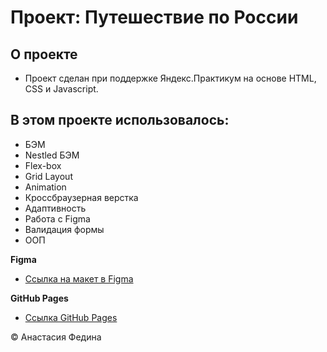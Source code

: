 # Проект: Путешествие по России

## О проекте

+ Проект сделан при поддержке Яндекс.Практикум на основе HTML, CSS и Javascript.

## В этом проекте использовалось:
* БЭМ
* Nestled БЭМ
* Flex-box
* Grid Layout
* Animation
* Кроссбраузерная верстка
* Адаптивность
* Работа с Figma
* Валидация формы
* ООП

**Figma**

* [Ссылка на макет в Figma](https://www.figma.com/file/2cn9N9jSkmxD84oJik7xL7/JavaScript.-Sprint-4?node-id=28212%3A269&t=oypCXHmeBTXclT6H-0)

**GitHub Pages**

* [Ссылка GitHub Pages](https://anassstay.github.io/mesto/)

© Анастасия Федина
